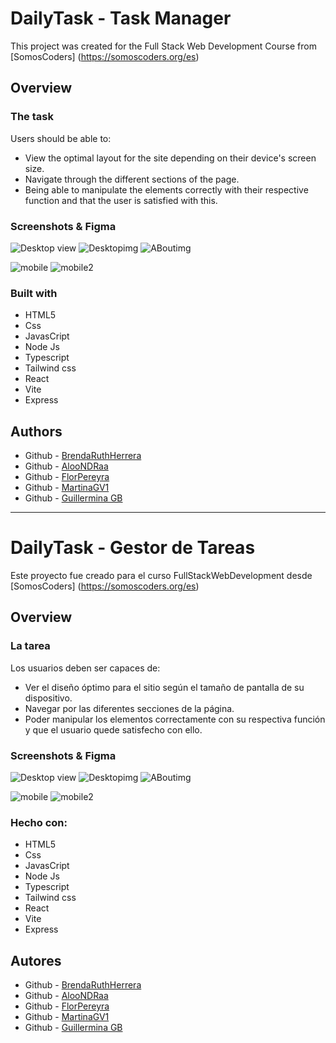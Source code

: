 # DailyTask - Task Manager

This project was created for the Full Stack Web Development Course from [SomosCoders]
(https://somoscoders.org/es)

## Overview

### The task 

Users should be able to:

- View the optimal layout for the site depending on their device's screen size.
- Navigate through the different sections of the page.
- Being able to manipulate the elements correctly with their respective function and that the user is satisfied with this.

### Screenshots & Figma

![Desktop view](./frontend/src/assets/img/readmeIMG/Captura%20de%20pantalla%20(54).png)
![Desktopimg](./frontend/src/assets/img/readmeIMG/Captura%20de%20pantalla%20(58).png)
![ABoutimg](./frontend/src/assets/img/readmeIMG/Captura%20de%20pantalla%20(60).png)

![mobile](./frontend/src/assets/img/readmeIMG/Captura%20de%20pantalla%20(61).png)
![mobile2](./frontend/src/assets/img/readmeIMG/Captura%20de%20pantalla%20(64).png)



### Built with

- HTML5
- Css
- JavasCript
- Node Js
- Typescript
- Tailwind css
- React 
- Vite
- Express 

## Authors

- Github - [BrendaRuthHerrera](https://github.com/BrendaRuthHerrera)
- Github - [AlooNDRaa](https://github.com/AlooNDRaa)
- Github - [FlorPereyra](https://github.com/FlorPereyra)
- Github - [MartinaGV1](https://github.com/MartinaGV1)
- Github - [Guillermina GB](https://github.com/Guilleggb)


---

# DailyTask - Gestor de Tareas

Este proyecto fue creado para el curso FullStackWebDevelopment desde [SomosCoders]
(https://somoscoders.org/es)

## Overview

### La tarea 

Los usuarios deben ser capaces de:

- Ver el diseño óptimo para el sitio según el tamaño de pantalla de su dispositivo.
- Navegar por las diferentes secciones de la página.
- Poder manipular los elementos correctamente con su respectiva función y que el usuario quede satisfecho con ello.

### Screenshots & Figma

![Desktop view](./frontend/src/assets/img/readmeIMG/Captura%20de%20pantalla%20(54).png)
![Desktopimg](./frontend/src/assets/img/readmeIMG/Captura%20de%20pantalla%20(58).png)
![ABoutimg](./frontend/src/assets/img/readmeIMG/Captura%20de%20pantalla%20(60).png)

![mobile](./frontend/src/assets/img/readmeIMG/Captura%20de%20pantalla%20(61).png)
![mobile2](./frontend/src/assets/img/readmeIMG/Captura%20de%20pantalla%20(64).png)


### Hecho con:

- HTML5
- Css
- JavasCript
- Node Js
- Typescript
- Tailwind css
- React 
- Vite
- Express 

## Autores

- Github - [BrendaRuthHerrera](https://github.com/BrendaRuthHerrera)
- Github - [AlooNDRaa](https://github.com/AlooNDRaa)
- Github - [FlorPereyra](https://github.com/FlorPereyra)
- Github - [MartinaGV1](https://github.com/MartinaGV1)
- Github - [Guillermina GB](https://github.com/Guilleggb)

